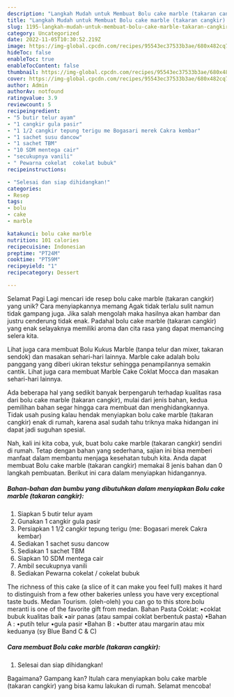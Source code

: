 ```yaml
---
description: "Langkah Mudah untuk Membuat Bolu cake marble (takaran cangkir) yang Lezat Sekali, Enak"
title: "Langkah Mudah untuk Membuat Bolu cake marble (takaran cangkir) yang Lezat Sekali, Enak"
slug: 1195-langkah-mudah-untuk-membuat-bolu-cake-marble-takaran-cangkir-yang-lezat-sekali-enak
category: Uncategorized
date: 2022-11-05T10:30:52.219Z
image: https://img-global.cpcdn.com/recipes/95543ec37533b3ae/680x482cq70/bolu-cake-marble-takaran-cangkir-foto-resep-utama.jpg
hideToc: false
enableToc: true
enableTocContent: false
thumbnail: https://img-global.cpcdn.com/recipes/95543ec37533b3ae/680x482cq70/bolu-cake-marble-takaran-cangkir-foto-resep-utama.jpg
cover: https://img-global.cpcdn.com/recipes/95543ec37533b3ae/680x482cq70/bolu-cake-marble-takaran-cangkir-foto-resep-utama.jpg
author: Admin
authorAv: notfound
ratingvalue: 3.9
reviewcount: 5
recipeingredient:
- "5 butir telur ayam"
- "1 cangkir gula pasir"
- "1 1/2 cangkir tepung terigu me Bogasari merek Cakra kembar"
- "1 sachet susu dancow"
- "1 sachet TBM"
- "10 SDM mentega cair"
- "secukupnya vanili"
- " Pewarna cokelat  cokelat bubuk"
recipeinstructions:

- "Selesai dan siap dihidangkan!"
categories:
- Resep
tags:
- bolu
- cake
- marble

katakunci: bolu cake marble 
nutrition: 101 calories
recipecuisine: Indonesian
preptime: "PT24M"
cooktime: "PT59M"
recipeyield: "1"
recipecategory: Dessert

---
```



Selamat Pagi Lagi mencari ide resep bolu cake marble (takaran cangkir) yang unik? Cara menyiapkannya memang Agak tidak terlalu sulit namun tidak gampang juga. Jika salah mengolah maka hasilnya akan hambar dan justru cenderung tidak enak. Padahal bolu cake marble (takaran cangkir) yang enak selayaknya memiliki aroma dan cita rasa yang dapat memancing selera kita.


Lihat juga cara membuat Bolu Kukus Marble (tanpa telur dan mixer, takaran sendok) dan masakan sehari-hari lainnya. Marble cake adalah bolu panggang yang diberi ukiran tekstur sehingga penampilannya semakin cantik. Lihat juga cara membuat Marble Cake Coklat Mocca dan masakan sehari-hari lainnya.

Ada beberapa hal yang sedikit banyak berpengaruh terhadap kualitas rasa dari bolu cake marble (takaran cangkir), mulai dari jenis bahan, kedua pemilihan bahan segar hingga cara membuat dan menghidangkannya. Tidak usah pusing kalau hendak menyiapkan bolu cake marble (takaran cangkir) enak di rumah, karena asal sudah tahu triknya maka hidangan ini dapat jadi suguhan spesial.


Nah, kali ini kita coba, yuk, buat bolu cake marble (takaran cangkir) sendiri di rumah. Tetap dengan bahan yang sederhana, sajian ini bisa memberi manfaat dalam membantu menjaga kesehatan tubuh kita. Anda dapat membuat Bolu cake marble (takaran cangkir) memakai 8 jenis bahan dan 0 langkah pembuatan. Berikut ini cara dalam menyiapkan hidangannya.

<!--inarticleads1-->

##### Bahan-bahan dan bumbu yang dibutuhkan dalam menyiapkan Bolu cake marble (takaran cangkir):

1. Siapkan 5 butir telur ayam
1. Gunakan 1 cangkir gula pasir
1. Persiapkan 1 1/2 cangkir tepung terigu (me: Bogasari merek Cakra kembar)
1. Sediakan 1 sachet susu dancow
1. Sediakan 1 sachet TBM
1. Siapkan 10 SDM mentega cair
1. Ambil secukupnya vanili
1. Sediakan  Pewarna cokelat / cokelat bubuk


The richness of this cake (a slice of it can make you feel full) makes it hard to distinguish from a few other bakeries unless you have very exceptional taste buds. Medan Tourism. (oleh-oleh) you can go to this store.bolu meranti is one of the favorite gift from medan. Bahan Pasta Coklat: •coklat bubuk kualitas baik •air panas (atau sampai coklat berbentuk pasta) •Bahan A : •putih telur •gula pasir •Bahan B : •butter atau margarin atau mix keduanya (sy Blue Band C &amp; C) 

<!--inarticleads2-->

##### Cara membuat Bolu cake marble (takaran cangkir):


1. Selesai dan siap dihidangkan!



Bagaimana? Gampang kan? Itulah cara menyiapkan bolu cake marble (takaran cangkir) yang bisa kamu lakukan di rumah. Selamat mencoba!
